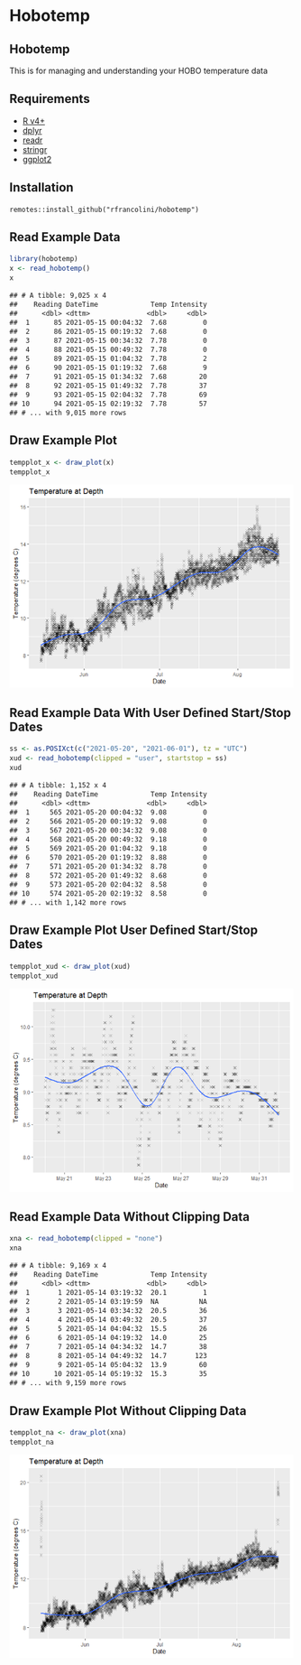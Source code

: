 Hobotemp
================

## Hobotemp

This is for managing and understanding your HOBO temperature data

## Requirements

-   [R v4+](https://www.r-project.org/)
-   [dplyr](https://CRAN.R-project.org/package=dplyr)
-   [readr](https://CRAN.R-project.org/package=readr)
-   [stringr](https://CRAN.R-project.org/package=stringr)
-   [ggplot2](https://CRAN.R-project.org/package=ggplot2)

## Installation

    remotes::install_github("rfrancolini/hobotemp")

## Read Example Data

``` r
library(hobotemp)
x <- read_hobotemp()
x
```

    ## # A tibble: 9,025 x 4
    ##    Reading DateTime             Temp Intensity
    ##      <dbl> <dttm>              <dbl>     <dbl>
    ##  1      85 2021-05-15 00:04:32  7.68         0
    ##  2      86 2021-05-15 00:19:32  7.68         0
    ##  3      87 2021-05-15 00:34:32  7.78         0
    ##  4      88 2021-05-15 00:49:32  7.78         0
    ##  5      89 2021-05-15 01:04:32  7.78         2
    ##  6      90 2021-05-15 01:19:32  7.68         9
    ##  7      91 2021-05-15 01:34:32  7.68        20
    ##  8      92 2021-05-15 01:49:32  7.78        37
    ##  9      93 2021-05-15 02:04:32  7.78        69
    ## 10      94 2021-05-15 02:19:32  7.78        57
    ## # ... with 9,015 more rows

## Draw Example Plot

``` r
tempplot_x <- draw_plot(x)
tempplot_x
```

![](README_files/figure-gfm/tempplot-1.png)<!-- -->

## Read Example Data With User Defined Start/Stop Dates

``` r
ss <- as.POSIXct(c("2021-05-20", "2021-06-01"), tz = "UTC")
xud <- read_hobotemp(clipped = "user", startstop = ss)
xud
```

    ## # A tibble: 1,152 x 4
    ##    Reading DateTime             Temp Intensity
    ##      <dbl> <dttm>              <dbl>     <dbl>
    ##  1     565 2021-05-20 00:04:32  9.08         0
    ##  2     566 2021-05-20 00:19:32  9.08         0
    ##  3     567 2021-05-20 00:34:32  9.08         0
    ##  4     568 2021-05-20 00:49:32  9.18         0
    ##  5     569 2021-05-20 01:04:32  9.18         0
    ##  6     570 2021-05-20 01:19:32  8.88         0
    ##  7     571 2021-05-20 01:34:32  8.78         0
    ##  8     572 2021-05-20 01:49:32  8.68         0
    ##  9     573 2021-05-20 02:04:32  8.58         0
    ## 10     574 2021-05-20 02:19:32  8.58         0
    ## # ... with 1,142 more rows

## Draw Example Plot User Defined Start/Stop Dates

``` r
tempplot_xud <- draw_plot(xud)
tempplot_xud
```

![](README_files/figure-gfm/tempplot_ud-1.png)<!-- -->

## Read Example Data Without Clipping Data

``` r
xna <- read_hobotemp(clipped = "none")
xna
```

    ## # A tibble: 9,169 x 4
    ##    Reading DateTime             Temp Intensity
    ##      <dbl> <dttm>              <dbl>     <dbl>
    ##  1       1 2021-05-14 03:19:32  20.1         1
    ##  2       2 2021-05-14 03:19:59  NA          NA
    ##  3       3 2021-05-14 03:34:32  20.5        36
    ##  4       4 2021-05-14 03:49:32  20.5        37
    ##  5       5 2021-05-14 04:04:32  15.5        26
    ##  6       6 2021-05-14 04:19:32  14.0        25
    ##  7       7 2021-05-14 04:34:32  14.7        38
    ##  8       8 2021-05-14 04:49:32  14.7       123
    ##  9       9 2021-05-14 05:04:32  13.9        60
    ## 10      10 2021-05-14 05:19:32  15.3        35
    ## # ... with 9,159 more rows

## Draw Example Plot Without Clipping Data

``` r
tempplot_na <- draw_plot(xna)
tempplot_na
```

![](README_files/figure-gfm/tempplot_na-1.png)<!-- -->
